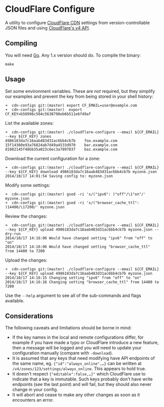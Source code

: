 # CloudFlare Configure

A utility to configure [CloudFlare CDN] settings from version-controllable
JSON files and using [CloudFlare's v4 API].

[CloudFlare CDN]: https://www.cloudflare.com/features-cdn
[CloudFlare's v4 API]: http://developers.cloudflare.com/next/

## Compiling

You will need [Go]. Any 1.x version should do. To compile the binary:

    make

[Go]: http://golang.org/

## Usage

Set some environment variables. These are *not* required, but they simplify
our examples and prevent the key from being stored in your shell history:

    ➜  cdn-configs git:(master) export CF_EMAIL=user@example.com
    ➜  cdn-configs git:(master)  export CF_KEY=b58996c504c5638798eb6b511e6f49af

List the available zones:

    ➜  cdn-configs git:(master) ./cloudflare-configure --email ${CF_EMAIL} --key ${CF_KEY} zones
    4986183da7c16aab483d31ac6bb4cb7b    foo.example.com
    15f14360e93a76824ab7d49a4533d970    bar.example.com
    d1082145f48bb35a023c6ec3a7897837    baz.example.com

Download the current configuration for a zone:

    ➜  cdn-configs git:(master) ./cloudflare-configure --email ${CF_EMAIL} --key ${CF_KEY} download 4986183da7c16aab483d31ac6bb4cb7b myzone.json
    2014/10/17 14:01:54 Saving config to: myzone.json

Modify some settings:

    ➜  cdn-configs git:(master) gsed -ri 's/("ipv6": )"off"/\1"on"/' myzone.json
    ➜  cdn-configs git:(master) gsed -ri 's/("browser_cache_ttl": )14400/\17200/' myzone.json

Review the changes:

    ➜  cdn-configs git:(master) ./cloudflare-configure --email ${CF_EMAIL} --key ${CF_KEY} upload 4986183da7c16aab483d31ac6bb4cb7b myzone.json --dry-run
    2014/10/17 14:16:06 Would have changed setting "ipv6" from "off" to "on"
    2014/10/17 14:16:06 Would have changed setting "browser_cache_ttl" from 14400 to 7200

Upload the changes:

    ➜  cdn-configs git:(master) ./cloudflare-configure --email ${CF_EMAIL} --key ${CF_KEY} upload 4986183da7c16aab483d31ac6bb4cb7b myzone.json
    2014/10/17 14:16:15 Changing setting "ipv6" from "off" to "on"
    2014/10/17 14:16:16 Changing setting "browser_cache_ttl" from 14400 to 7200

Use the `--help` argument to see all of the sub-commands and flags available.

## Considerations

The following caveats and limitations should be borne in mind:

- If the key names in the local and remote configurations differ, for
  example if you have made a typo or CloudFlare introduce a new feature,
  then a message will be logged and you will need to update your
  configuration manually (compare with `-download`).
- It is assumed that any keys that need modifying have API endpoints of the
  same name, eg. `{"id":"always_online",…}` can be written at
  `/v4/zones/123/settings/always_online`. This appears to hold true.
- It doesn't respect `{"editable":false,…}"` which CloudFlare use to
  indicate that a key is immutable. Such keys probably don't have write
  endpoints (see the last point) and will fail, but they should also never
  change in your config.
- It will abort and cease to make any other changes as soon as it encounters
  an error.
